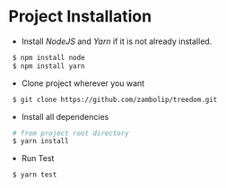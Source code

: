 # Project Installation

* Install _NodeJS_ and _Yarn_ if it is not already installed.
```bash 
 $ npm install node
 $ npm install yarn
```

* Clone project wherever you want
```bash 
 $ git clone https://github.com/zambolip/treedom.git
```

* Install all dependencies
```bash 
 # from project root directory
 $ yarn install
```

* Run Test
```bash 
 $ yarn test
```